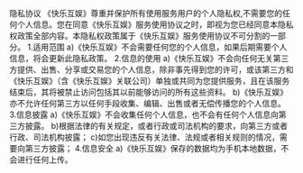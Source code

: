 隐私协议 《快乐互娱》尊重并保护所有使用服务用户的个人隐私权,不需要您的任何个人信息。您在同意《快乐互娱》服务使用协议之时，即视为您已经同意本隐私权政策全部内容。本隐私权政策属于《快乐互娱》服务使用协议不可分割的一部分。 1.适用范围 a)《快乐互娱》不会需要任何您的个人信息，如果后期需要个人信息，将会更新此隐私政策。 2.信息的使用 a)《快乐互娱》不会向任何无关第三方提供、出售、分享或交易您的个人信息，除非事先得到您的许可，或该第三方和《快乐互娱》（含《快乐互娱》关联公司）单独或共同为您提供服务，且在该服务结束后，其将被禁止访问包括其以前能够访问的所有这些资料。 b)《快乐互娱》亦不允许任何第三方以任何手段收集、编辑、出售或者无偿传播您的个人信息。 3.信息披露 a)《快乐互娱》不会收集任何个人信息，也不会有任何个人信息向第三方披露。 b)根据法律的有关规定，或者行政或司法机构的要求，向第三方或者行政、司法机构披露； c)如您出现违反有关法律、法规或者相关规则的情况，需要向第三方披露； 4.信息安全 a)《快乐互娱》保存的数据均为手机本地数据，不会进行任何上传。
